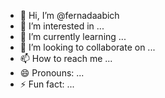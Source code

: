 - 👋 Hi, I’m @fernadaabich
- 👀 I’m interested in ...
- 🌱 I’m currently learning ...
- 💞️ I’m looking to collaborate on ...
- 📫 How to reach me ...
- 😄 Pronouns: ...
- ⚡ Fun fact: ...

<!---
fernadaabich/fernadaabich is a ✨ special ✨ repository because its `README.md` (this file) appears on your GitHub profile.
You can click the Preview link to take a look at your changes.
--->
